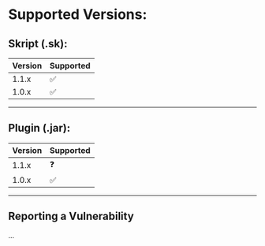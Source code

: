 # Supported Versions:

## Skript (.sk):

| Version | Supported          |
| ------- | ------------------ |
| 1.1.x   | ✅                |
| 1.0.x   | ✅                | # :x:

---------------------------

## Plugin (.jar):

| Version | Supported          |
| ------- | ------------------ |
| 1.1.x   | ❓                | # :white_check_mark:
| 1.0.x   | ✅                | # :x:

---------------------------

## Reporting a Vulnerability

...
